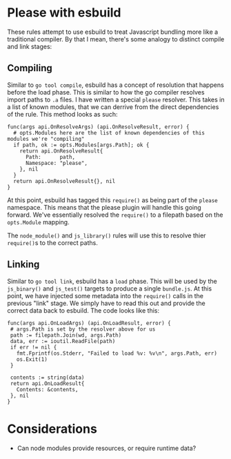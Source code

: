 # Please with esbuild

These rules attempt to use esbuild to treat Javascript bundling more like a traditional compiler. 
By that I mean, there's some analogy to distinct compile and link stages: 

## Compiling
Similar to `go tool compile`, esbuild has a concept of resolution that happens before the load phase. This is similar 
to how the go compiler resolves import paths to `.a` files. I have written a special `please` resolver. This takes in 
a list of known modules, that we can derrive from the direct dependencies of the rule. This method looks as such:

```golang
func(args api.OnResolveArgs) (api.OnResolveResult, error) {
  # opts.Modules here are the list of known dependencies of this modules we're "compiling"
  if path, ok := opts.Modules[args.Path]; ok { 
    return api.OnResolveResult{
      Path:      path,
      Namespace: "please",
    }, nil
  }
  return api.OnResolveResult{}, nil
}
```
 
 At this point, esbuild has tagged this `require()` as being part of the `please` namespace. This means that the 
 please plugin will handle this going forward. We've essentially resolved the `require()` to a filepath based on the 
 `opts.Module` mapping. 
 
 The `node_module()` and `js_library()` rules will use this to resolve thier `require()`s to the correct paths. 
 
 ## Linking
 Similar to `go tool link`, esbuild has a `load` phase. This will be used by the `js_binary()` and `js_test()` targets
 to produce a single `bundle.js`. At this point, we have injected some metadata into the `require()` calls in the previous
 "link" stage. We simply have to read this out and provide the correct data back to esbuild. The code looks like this:
 
 ```golang
func(args api.OnLoadArgs) (api.OnLoadResult, error) {
  # args.Path is set by the resolver above for us
  path := filepath.Join(wd, args.Path)
  data, err := ioutil.ReadFile(path)
  if err != nil {
    fmt.Fprintf(os.Stderr, "Failed to load %v: %v\n", args.Path, err)
    os.Exit(1)
  }

  contents := string(data)
  return api.OnLoadResult{
    Contents: &contents,
  }, nil
}
```
 
 
# Considerations

* Can node modules provide resources, or require runtime data? 


